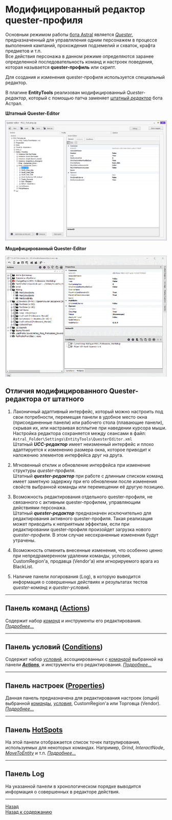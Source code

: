 # **Модифицированный редактор quester-профиля**

Основным режимом работы [бота Astral](https://www.neverwinter-bot.com/forums/index.php) является [*Quester*](https://www.neverwinter-bot.com/forums/viewtopic.php?f=150&t=7892), предназначенный для управляления одним персонажем в процессе выполениня кампаний, прохождения подземелий и схваток, крафта предметов и т.п.  
Все действия персонажа в данном режиме определяются заранее определенной последовательность команд и настроек поведения, которая называется **quester-профиль** или скрипт.  

Для создания и изменения quester-профиля используется специальный редактор.  

В плагине **EntityTools** реализован модифицированный *Quester-редактор*, который с помощью патча заменяет [штатный *редактор*](https://www.neverwinter-bot.com/forums/viewtopic.php?p=43901#p43901) бота Астрал.

<!-- |Штатный UCC-редактор|Модифицированный UCC-редактор|
|:------------:|:------------:|
|![UccEditor](img/Editor.gif)|![UccEditorExt](img/EditorExt.gif)| -->

**Штатный Quester-Editor**  
<p align="center"><img src="img/Editor.png"></p>

**Модифицированный Quester-Editor**
<p align="center"><img src="img/EditorExt.gif"></p>

## **Отличия модифицированного Quester-редактора от штатного**

1) Лаконичный адаптивный интерфейс, который можно настроить под свои потребности, перемещая панели в удобное место окна (присоединенные панели) или рабочего стола (плавающие панели), скрывая их, или настраивая всплытие при наведении курсора мыши. Настройка редактора сохраняется между сеансами в файл:  
   ```Astral_Folder\Settings\EntityTools\QuesterEditor.xml```  
   Штатный ***UCC-редактор*** имеет неизменный интерфейс и плохо адаптируется к изменению размера окна, которое приводит к наложению элементов интерфейса друг на друга.

2) Мгновенный отклик и обновление интерфейса при изменение структуры *quester-профиля*.  
   Штатный ***quester-редактор*** при работе с длинным списком команд имеет заметную задержку при его обновлении после изменения свойств выбранной команды или перемещении её другую позицию.

3) Возможность редактирования отдельного quester-профиля, не связанного с активным quester-профилем, управляющим действиями персонажа.  
   Штатный ***quester-редактор*** предназначен исключительно для редактирования активного quester-профиля. Такая реализация может приводить к неприятным эффектам, если при редактировании quester-профиля произойдет загрузка нового *quester-профиля*. В этом случае несохраненные изменения будут утрачены.

4) Возможность отменить внесенные изменения, что особенно ценно при непредрамеренном удалении команды, условия, CustomRegion'а, продавца (Vendor'a) или игнорируемого врага из BlackList.

5) Наличие панели логирования (Log), в которую выводится информация о совершенных действиях и результатах тестов *quester-команд* и *quester-условий*.

---

## <a name="ref-ActionsPanel"></a>**Панель команд ([Actions](ActionsPanel-RU.md))**

Cодержит набор [*команд*](../EntityTools-QuesterExtensions-RU.md#ref-Actions) и инструменты его редактирования. [*Подробнее...*](ActionsPanel-RU.md)  

---

## <a name="ref-ConditionsPanels"></a>**Панель условий ([Conditions](ConditionsPanel-RU.md))**

Cодержит набор [*условий*](../EntityTools-QuesterExtensions-RU.md#ref-Condition), ассоциированных с [*командой*](../EntityTools-QuesterExtensions-RU.md#ref-Actions) выбранной на панели [***Actions***](ActionsPanel-RU.md), и инструменты его редактирования. [*Подробнее...*](ConditionsPanel-RU.md)  

---

## <a name="ref-PropertiesPanel"></a>**Панель настроек ([Properties](PropertiesPanel-RU.md))**

Данная панель предназначена для редактирования настроек (опций) выбранной [*команды*](../EntityTools-QuesterExtensions-RU.md#ref-Actions), [*условия*](../EntityTools-QuesterExtensions-RU.md#ref-Conditions), CustomRegion'a или Торговца (Vendor). [*Подробнее...*](PropertiesPanel-RU.md)  

---

## <a name="ref-HotSpots"></a>**Панель [HotSpots](HotSpostPanel-RU.md)**

На этой панели отображается список точек патрулирования, используемых для некоторых командах. Например, *Grind*, *InteractNode*, [*MoveToEntity*](../Actions/MoveToEntity-EN.md) и т.п. [*Подробнее...*](HotSpostPanel-RU.md)  

<!-- 
---

## <a name="ref-TacticPanel"></a>**Панель Tactic**

Эта панель предназначена для настройки особенностей поведения персонажа в бою, такие как условия использования зелий исцеления и правила переключения целей (Target Priority).

Изменение порядка приоритета целей *Target Priorities* производится путем перетаскивания (Drag & Drop) с зажатой левой кнопкой мыши (ЛКМ).  
Кроме того, добавление, удаление, копирования в ставка ** в(из) дерева и буфера обмена возможно с помощью кнопок, расположенных над соответствующим деревом, а также с помощью сочетания кнопок:
- ``Ctrl+C`` - копирование;
- ``Ctrl+V`` - вставка;
- ``Ctrl+Del`` - удаление;
- ``Ins`` - добавление.

---

## <a name="ref-ToolsPanels"></a>**Панели инструментов**

- **Панель управления профилем** содержит кнопки сохранения, загрузки и обновления, экспорта *ucc-профиля*. Данная панель может быть прикреплена к любой из границ окна, а также размещена в произвольном месте рабочего стола.  
- **Панель управления ucc-командами** закреплена внутри панелей [*Combat* или *Patrol*](#ref-ActionPanels) и содержит кнопки для добавления, удаления, копирования выделенной команды в буфер обмена и вставки из него, а также тестирования *ucc-команд(ы)*.  
- **Панель управления ucc-условиями** закреплена внутри панели [*Conditions*](#ref-ConditionsPanels) и содержит кнопки для добавления, удаления, копирования выделенного условия в буфер обмена и вставки из него, а также тестирования *ucc-условия(ий)*. -->

---

## <a name="ref-LogPanel"></a>**Панель Log**

На указанной панели в хронологическом порядке выводится информация о совершенных в редакторе действия.

---

<a href="javascript:history.back()">Назад</a>  
[Назад к содержанию](../../index.md)